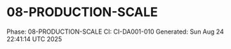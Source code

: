 # 08-PRODUCTION-SCALE
Phase: 08-PRODUCTION-SCALE
CI: CI-DA001-010
Generated: Sun Aug 24 22:41:14 UTC 2025

